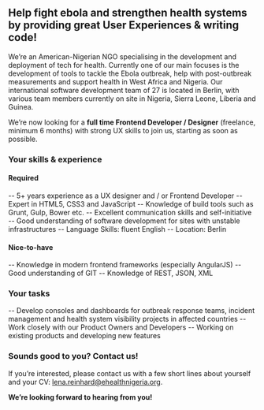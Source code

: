 ## Help fight ebola and strengthen health systems by providing great User Experiences & writing code!

We’re an American-Nigerian NGO specialising in the development and deployment of tech for health. Currently one of our main focuses is the development of tools to tackle the Ebola outbreak, help with post-outbreak measurements and support health in West Africa and Nigeria. Our international software development team of 27 is located in Berlin, with various team members currently on site in Nigeria, Sierra Leone, Liberia and Guinea.

We’re now looking for a __full time Frontend Developer / Designer__ (freelance, minimum 6 months) with strong UX skills to join us, starting as soon as possible.

### Your skills & experience
#### Required 
-- 5+ years experience as a UX designer and / or Frontend Developer
-- Expert in HTML5, CSS3 and JavaScript
-- Knowledge of build tools such as Grunt, Gulp, Bower etc.
-- Excellent communication skills and self-initiative
-- Good understanding of software development for sites with unstable infrastructures
-- Language Skills: fluent English
-- Location: Berlin
#### Nice-to-have 
-- Knowledge in modern frontend frameworks (especially AngularJS)
-- Good understanding of GIT
-- Knowledge of REST, JSON, XML

### Your tasks
-- Develop consoles and dashboards for outbreak response teams, incident management and health system visibility projects in affected countries
-- Work closely with our Product Owners and Developers
-- Working on existing products and developing new features

### Sounds good to you? Contact us!
If you’re interested, please contact us with a few short lines about yourself and your CV: lena.reinhard@ehealthnigeria.org.

__We’re looking forward to hearing from you!__
